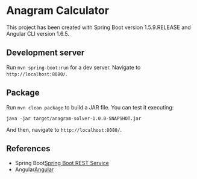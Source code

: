 # Anagram Calculator 

This project has been created with Spring Boot version 1.5.9.RELEASE and Angular CLI version 1.6.5.

## Development server

Run `mvn spring-boot:run` for a dev server. Navigate to `http://localhost:8080/`. 

## Package

Run `mvn clean package` to build a JAR file. You can test it executing:

`java -jar target/anagram-solver-1.0.0-SNAPSHOT.jar`

And then, navigate to `http://localhost:8080/`. 

## References

* Spring Boot[Spring Boot REST Service](https://spring.io/guides/gs/rest-service/)
* Angular[Angular](https://angular.io/)
